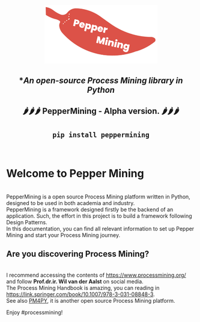 <div align="center">

<img src="docs/images/logo.png" alt="drawing" width="300"/>

## **An open-source Process Mining library in Python*
## 🌶🌶🌶 **PepperMining - Alpha version. 🌶🌶🌶**
## `pip install peppermining` </br>
</br>

<div align="left">

  # Welcome to Pepper Mining

<br>PepperMining is a open source Process Mining platform written in Python, designed to be used in both academia and industry.
<br>PepperMining is a framework designed firstly be the backend of an application. Such, the effort in this project is to build a framework following Design Patterns.
<br>In this documentation, you can find all relevant information to set up Pepper Mining and start your Process Mining journey.

## Are you discovering Process Mining?
<br>I recommend accessing the contents of https://www.processmining.org/ and follow <b>Prof.dr.ir. Wil van der Aalst </b> on social media.
<br>The Process Mining Handbook is amazing, you can reading in https://link.springer.com/book/10.1007/978-3-031-08848-3.
<br>See also <a href="https://pm4py.fit.fraunhofer.de/">PM4PY</a>, it is another open source Process Mining platform.


Enjoy #processmining!
